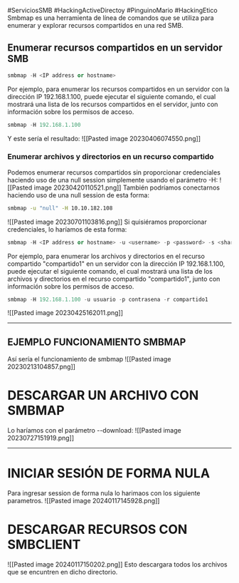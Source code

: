 #ServiciosSMB #HackingActiveDirectoy #PinguinoMario #HackingEtico 
Smbmap es una herramienta de línea de comandos que se utiliza para enumerar y explorar recursos compartidos en una red SMB.
## Enumerar recursos compartidos en un servidor SMB
```python
smbmap -H <IP address or hostname>
```
Por ejemplo, para enumerar los recursos compartidos en un servidor con la dirección IP 192.168.1.100, puede ejecutar el siguiente comando, el cual mostrará una lista de los recursos compartidos en el servidor, junto con información sobre los permisos de acceso.
```python
smbmap -H 192.168.1.100
```
Y este sería el resultado:
![[Pasted image 20230406074550.png]]
### Enumerar archivos y directorios en un recurso compartido
Podemos enumerar recursos compartidos sin proporcionar credenciales haciendo uso de una null session simplemente usando el parámetro -H:
![[Pasted image 20230420110521.png]]
También podríamos conectarnos haciendo uso de una null session de esta forma:
```bash
smbmap -u "null" -H 10.10.182.108
```
![[Pasted image 20230701103816.png]]
Si quisiéramos proporcionar credenciales, lo haríamos de esta forma:
```python
smbmap -H <IP address or hostname> -u <username> -p <password> -s <sharename> -R
```
Por ejemplo, para enumerar los archivos y directorios en el recurso compartido "compartido1" en un servidor con la dirección IP 192.168.1.100, puede ejecutar el siguiente comando, el cual mostrará una lista de los archivos y directorios en el recurso compartido "compartido1", junto con información sobre los permisos de acceso.
```python
smbmap -H 192.168.1.100 -u usuario -p contrasena -r compartido1
```
![[Pasted image 20230425162011.png]]

--- 
## EJEMPLO FUNCIONAMIENTO SMBMAP

Así sería el funcionamiento de smbmap
![[Pasted image 20230213104857.png]]
# DESCARGAR UN ARCHIVO CON SMBMAP
Lo haríamos con el parámetro --download:
![[Pasted image 20230727151919.png]]

---
# INICIAR SESIÓN DE FORMA NULA 
Para ingresar session de forma nula lo harimaos con los siguiente parametros.
![[Pasted image 20240117145928.png]]

# DESCARGAR RECURSOS CON SMBCLIENT
![[Pasted image 20240117150202.png]]
Esto descargara todos los archivos que se encuntren en dicho directorio.
